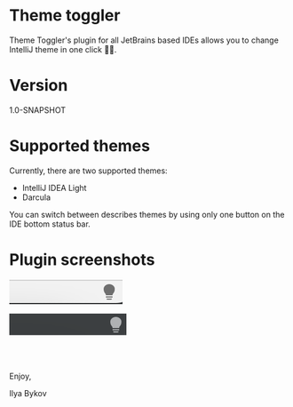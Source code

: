 # Theme toggler

Theme Toggler's plugin for all JetBrains based IDEs allows you to
change IntelliJ theme in one click 👩‍💻.

# Version

1.0-SNAPSHOT

# Supported themes

Currently, there are two supported themes:
- IntelliJ IDEA Light
- Darcula

You can switch between describes themes by using only one button
on the IDE bottom status bar.

# Plugin screenshots

![Theme switcher button (light theme)](doc/light.png?raw=true "Theme switcher button (light theme)")

![Theme switcher button (dark theme)](doc/dark.png?raw=true "Theme switcher button (dark theme)")

<br><br>

Enjoy,

Ilya Bykov
